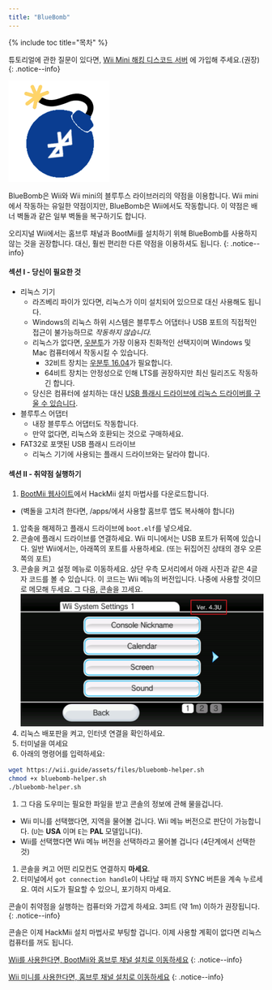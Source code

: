 ```yaml
---
title: "BlueBomb"
---
```


{% include toc title="목차" %}

튜토리얼에 관한 질문이 있다면, [Wii Mini 해킹 디스코드 서버](https://discord.gg/6ryxnkS) 에 가입해 주세요.(권장)
{: .notice--info}

![BlueBomb](/images/bluebomb.png)

BlueBomb은 Wii와 Wii mini의 블루투스 라이브러리의 약점을 이용합니다. Wii mini에서 작동하는 유일한 약점이지만, BlueBomb은 Wii에서도 작동합니다. 이 약점은 배너 벽돌과 같은 일부 벽돌을 복구하기도 합니다.

오리지널 Wii에서는 홈브루 채널과 BootMii를 설치하기 위해 BlueBomb를 사용하지 않는 것을 권장합니다. 대신, 훨씬 편리한 다른 약점을 이용하셔도 됩니다.
{: .notice--info}

#### 섹션 I - 당신이 필요한 것
- 리눅스 기기
  - 라즈베리 파이가 있다면, 리눅스가 이미 설치되어 있으므로 대신 사용해도 됩니다.
  - Windows의 리눅스 하위 시스템은 블루투스 어댑터나 USB 포트의 직접적인 접근이 불가능하므로 *작동하지 않습니다.*
  - 리눅스가 없다면, [우분투](https://ubuntu.com/download/desktop)가 가장 이용자 친화적인 선택지이며 Windows 및 Mac 컴퓨터에서 작동시킬 수 있습니다.
    - 32비트 장치는 [우분투 16.04](http://releases.ubuntu.com/16.04/)가 필요합니다.
    - 64비트 장치는 안정성으로 인해 LTS를 권장하지만 최신 릴리즈도 작동하긴 합니다.
  - 당신은 컴퓨터에 설치하는 대신 [USB 플래시 드라이브에 리눅스 드라이버를 구울 수 있습니다](https://ubuntu.com/tutorials/tutorial-create-a-usb-stick-on-windows#1-overview).
- 블루투스 어댑터
  - 내장 블루투스 어댑터도 작동합니다.
  - 만약 없다면, 리눅스와 호환되는 것으로 구매하세요.
- FAT32로 포맷된 USB 플래시 드라이브
  - 리눅스 기기에 사용되는 플래시 드라이브와는 달라야 합니다.

#### 섹션 II - 취약점 실행하기
1. [BootMii 웹사이트](https://bootmii.org/download/)에서 HackMii 설치 마법사를 다운로드합니다.
- (벽돌을 고치려 한다면, /apps/에서 사용할 홈브루 앱도 복사해야 합니다)
1. 압축을 해제하고 플래시 드라이브에 `boot.elf`를 넣으세요.
1. 콘솔에 플래시 드라이브를 연결하세요. Wii 미니에서는 USB 포트가 뒤쪽에 있습니다. 일반 Wii에서는, 아래쪽의 포트를 사용하세요. (또는 뒤집어진 상태의 경우 오른쪽의 포트)
1. 콘솔을 켜고 설정 메뉴로 이동하세요. 상단 우측 모서리에서 아래 사진과 같은 4글자 코드를 볼 수 있습니다. 이 코드는 Wii 메뉴의 버전입니다. 나중에 사용할 것이므로 메모해 두세요. 그 다음, 콘솔을 끄세요. ![시스템메뉴버전](/images/Wii/SystemMenuVersion.png)
1. 리눅스 배포판을 켜고, 인터넷 연결을 확인하세요.
1. 터미널을 여세요
1. 아래의 명령어를 입력하세요:
```bash
wget https://wii.guide/assets/files/bluebomb-helper.sh
chmod +x bluebomb-helper.sh
./bluebomb-helper.sh
```
1. 그 다음 도우미는 필요한 파일을 받고 콘솔의 정보에 관해 물을겁니다.
  - Wii 미니를 선택했다면, 지역을 물어볼 겁니다. Wii 메뉴 버전으로 판단이 가능합니다. (`U`는 **USA** 이며 `E`는 **PAL** 모델입니다).
  - Wii를 선택했다면 Wii 메뉴 버전을 선택하라고 물어볼 겁니다 (4단계에서 선택한 것)
1. 콘솔을 켜고 어떤 리모컨도 연결하지 **마세요**.
1. 터미널에서 `got connection handle`이 나타날 때 까지 SYNC 버튼을 계속 누르세요. 여러 시도가 필요할 수 있으니, 포기하지 마세요.

콘솔이 취약점을 실행하는 컴퓨터와 가깝게 하세요. 3피트 (약 1m) 이하가 권장됩니다.
{: .notice--info}

콘솔은 이제 HackMii 설치 마법사로 부팅할 겁니다. 이제 사용할 계획이 없다면 리눅스 컴퓨터를 꺼도 됩니다.

[Wii를 사용한다면, BootMii와 홈브루 채널 설치로 이동하세요](hbc)
{: .notice--info}

[Wii 미니를 사용한다면, 홈브루 채널 설치로 이동하세요](hbc-mini)
{: .notice--info}
